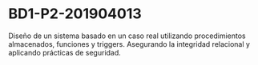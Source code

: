 # BD1-P2-201904013
Diseño de un sistema basado en un caso real utilizando procedimientos almacenados, funciones y triggers. Asegurando la integridad relacional y aplicando prácticas de seguridad. 
